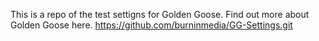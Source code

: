 This is a repo of the test settigns for Golden Goose.
Find out more about Golden Goose here.
https://github.com/burninmedia/GG-Settings.git